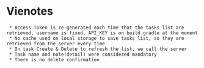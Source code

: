 # Vienotes

     * Access Token is re-generated each time that the tasks list are retrieved, username is fixed, API_KEY is on build.gradle at the moment
     * No cache used on local storage to save tasks list, so they are retrieved from the server every time
     * On task Create & Delete to refresh the list, we call the server
     * Task name and note(detail) were considered mandatory
     * There is no delete confirmation
